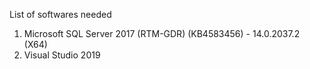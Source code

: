 List of softwares needed

1) Microsoft SQL Server 2017 (RTM-GDR) (KB4583456) - 14.0.2037.2 (X64)
2) Visual Studio 2019